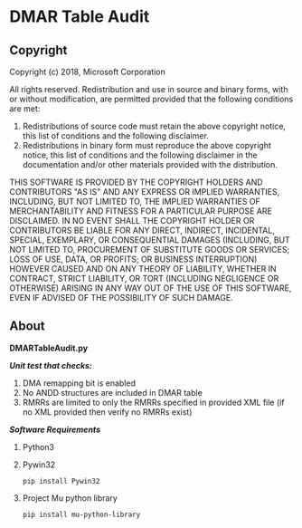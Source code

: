 # DMAR Table Audit

## Copyright

Copyright (c) 2018, Microsoft Corporation

All rights reserved. Redistribution and use in source and binary forms, with or without modification, are permitted provided that the following conditions are met:
1. Redistributions of source code must retain the above copyright notice, this list of conditions and the following disclaimer.
2. Redistributions in binary form must reproduce the above copyright notice, this list of conditions and the following disclaimer in the documentation and/or other materials provided with the distribution.

THIS SOFTWARE IS PROVIDED BY THE COPYRIGHT HOLDERS AND CONTRIBUTORS "AS IS" AND ANY EXPRESS OR IMPLIED WARRANTIES, INCLUDING, BUT NOT LIMITED TO, THE IMPLIED WARRANTIES OF MERCHANTABILITY AND FITNESS FOR A PARTICULAR PURPOSE ARE DISCLAIMED. IN NO EVENT SHALL THE COPYRIGHT HOLDER OR CONTRIBUTORS BE LIABLE FOR ANY DIRECT, INDIRECT, INCIDENTAL, SPECIAL, EXEMPLARY, OR CONSEQUENTIAL DAMAGES (INCLUDING, BUT NOT LIMITED TO, PROCUREMENT OF SUBSTITUTE GOODS OR SERVICES; LOSS OF USE, DATA, OR PROFITS; OR BUSINESS INTERRUPTION) HOWEVER CAUSED AND ON ANY THEORY OF LIABILITY, WHETHER IN CONTRACT, STRICT LIABILITY, OR TORT (INCLUDING NEGLIGENCE OR OTHERWISE) ARISING IN ANY WAY OUT OF THE USE OF THIS SOFTWARE, EVEN IF ADVISED OF THE POSSIBILITY OF SUCH DAMAGE.

## About

**DMARTableAudit.py**


***Unit test that checks:***
1.  DMA remapping bit is enabled
2.  No ANDD structures are included in DMAR table
3.  RMRRs are limited to only the RMRRs specified in provided XML file (if no XML provided then verify no RMRRs exist)



***Software Requirements***
1. Python3
2. Pywin32

    ```pip install Pywin32```
3. Project Mu python library

    ```pip install mu-python-library```
